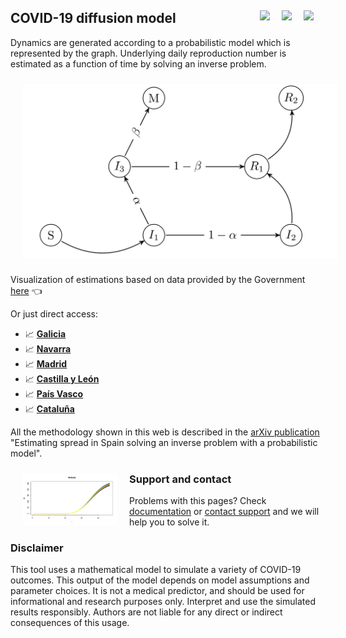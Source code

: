 ## COVID-19 diffusion model <a href="../../blob/master/README.es.md"><img src="../../blob/master/images/Flag_of_Spain.png" align="right" hspace="0" vspace="0" width="35px"></a> <a href="../../blob/master/README.en.md"><img src="../../blob/master/images/Flag_of_Union.png" align="right" hspace="0" vspace="0" width="35px"></a><a href="../../blob/master/README.ga.md"><img src="../../blob/master/images/Flag_of_Galicia.png" align="right" hspace="0" vspace="0" width="35px"></a>

Dynamics are generated according to a probabilistic model which is represented by the graph. Underlying daily reproduction number is estimated as a function of time by solving an inverse problem. 

<img src="./images/graph.png" align="middle" hspace="20" vspace="10" width="800px">

Visualization of estimations based on data provided by the Government [here](https://mmatabuena.github.io/forecastCovid/.) :point_left:

Or just direct access:

* :chart_with_upwards_trend: __[Galicia](https://mmatabuena.github.io/forecastCovid/Rmds/Espana/Galicia/main.html)__
* :chart_with_upwards_trend: __[Navarra](https://mmatabuena.github.io/forecastCovid/Rmds/Espana/Navarra/main.html)__
* :chart_with_upwards_trend: __[Madrid](https://mmatabuena.github.io/forecastCovid/Rmds/Espana/Madrid/main.html)__
* :chart_with_upwards_trend: __[Castilla y León](https://mmatabuena.github.io/forecastCovid/Rmds/Espana/Leon/main.html)__
* :chart_with_upwards_trend: __[País Vasco](https://mmatabuena.github.io/forecastCovid/Rmds/Espana/Vasco/main.html)__
* :chart_with_upwards_trend: __[Cataluña](https://mmatabuena.github.io/forecastCovid/Rmds/Espana/Cataluna/main.html)__

All the methodology shown in this web is described in the [arXiv publication](https://arxiv.org/abs/2004.13695) "Estimating spread in Spain solving an inverse problem with a probabilistic model".

<img src="./images/image_2020_04_19T13_34_22_302Z.jpg" align="left" hspace="20" vspace="10" width="150px">

### Support and contact

Problems with this pages? Check [documentation](https://help.github.com/categories/github-pages-basics/) or [contact support](https://github.com/contact) and we will help you to solve it. 

### Disclaimer
This tool uses a mathematical model to simulate a variety of COVID-19 outcomes. This output of the model depends on model assumptions and parameter choices. It is not a medical predictor, and should be used for informational and research purposes only. Interpret and use the simulated results responsibly. Authors are not liable for any direct or indirect consequences of this usage.
